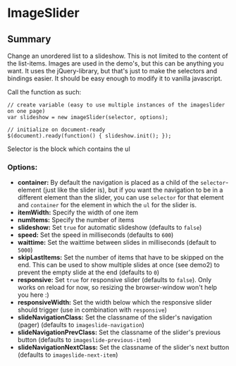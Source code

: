 # ImageSlider

## Summary

Change an unordered list to a slideshow. This is not limited to the content of the list-items. Images are used in the demo's, but this can be anything you want.
It uses the jQuery-library, but that's just to make the selectors and bindings easier. It should be easy enough to modify it to vanilla javascript.

Call the function as such: 

    // create variable (easy to use multiple instances of the imageslider on one page)
    var slideshow = new imageSlider(selector, options);

    // initialize on document-ready
    $(document).ready(function() { slideshow.init(); }); 

Selector is the block which contains the ul

### Options:

* **container:** By default the navigation is placed as a child of the ``selector``-element (just like the slider is), but if you want the navigation to be in a different element than the slider, you can use ``selector`` for that element and ``container`` for the element in which the ``ul`` for the slider is.
* **itemWidth:** Specify the width of one item
* **numItems:** Specify the number of items
* **slideshow:** Set ``true`` for automatic slideshow (defaults to ``false``)
* **speed:** Set the speed in milliseconds (defaults to ``600``)
* **waittime:** Set the waittime between slides in milliseconds (default to ``5000``)
* **skipLastItems:** Set the number of items that have to be skipped on the end. This can be used to show multiple slides at once (see demo2) to prevent the empty slide at the end (defaults to ``0``)
* **responsive:** Set ``true`` for responsive slider (defaults to ``false``). Only works on reload for now, so resizing the browser-window won't help you here :)
* **responsiveWidth:** Set the width below which the responsive slider should trigger (use in combination with ``responsive``)
* **slideNavigationClass:** Set the classname of the slider's navigation (pager) (defaults to ``imageslide-navigation``)
* **slideNavigationPrevClass:** Set the classname of the slider's previous button (defaults to ``imageslide-previous-item``)
* **slideNavigationNextClass:** Set the classname of the slider's next button (defaults to ``imageslide-next-item``)
